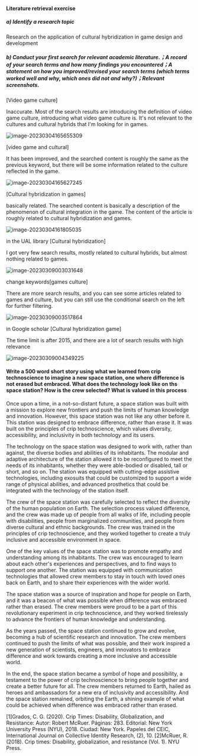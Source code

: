 #### Literature retrieval exercise

##### a) Identify a research topic

Research on the application of cultural hybridization in game design and development

##### b) Conduct your first search for relevant academic literature.；A record of your search terms and how many findings you encountered；A statement on how you improved/revised your search terms (which terms worked well and why, which ones did not and why?)；Relevant screenshots.

[Video game culture]

Inaccurate. Most of the search results are introducing the definition of video game culture, introducing what video game culture is. It's not relevant to the cultures and cultural hybrids that I'm looking for in games.

![image-20230304165655309](https://user-images.githubusercontent.com/119857836/225484489-d4d797fc-a290-4f5e-9468-81c3b55001e8.png)

[video game and cultural]

It has been improved, and the searched content is roughly the same as the previous keyword, but there will be some information related to the culture reflected in the game.

![image-20230304165627245](https://user-images.githubusercontent.com/119857836/225484560-afa3bab0-df7e-4aec-b10b-f52a43f86083.png)

[Cultural hybridization in games] 

basically related. The searched content is basically a description of the phenomenon of cultural integration in the game. The content of the article is roughly related to cultural hybridization and games.

![image-20230304161805035](https://user-images.githubusercontent.com/119857836/225484615-8b928ad9-dbcc-4a3a-b580-15a38eca2f6d.png)

in the UAL library [Cultural hybridization]

I got very few search results, mostly related to cultural hybrids, but almost nothing related to games.

![image-20230309003031648](https://user-images.githubusercontent.com/119857836/225484652-ac5f3926-b051-4168-929c-a192c72113a7.png)

change keywords[games culture]

There are more search results, and you can see some articles related to games and culture, but you can still use the conditional search on the left for further filtering.

![image-20230309003517864](https://user-images.githubusercontent.com/119857836/225484680-63ba67af-faed-466e-bb77-59c964463dfb.png)

in Google scholar [Cultural hybridization  game]

The time limit is after 2015, and there are a lot of search results with high relevance

![image-20230309004349225](https://user-images.githubusercontent.com/119857836/225484707-687e8e48-31dc-4ce9-b082-453b580d5a7a.png)


#### Write a 500 word short story using what we learned from crip technoscience to imagine a new space station, one where difference is not erased but embraced. What does the technology look like on ths space station? How is the crew selected? What is valued in this process

Once upon a time, in a not-so-distant future, a space station was built with a mission to explore new frontiers and push the limits of human knowledge and innovation. However, this space station was not like any other before it. This station was designed to embrace difference, rather than erase it. It was built on the principles of crip technoscience, which values diversity, accessibility, and inclusivity in both technology and its users.

The technology on the space station was designed to work with, rather than against, the diverse bodies and abilities of its inhabitants. The modular and adaptive architecture of the station allowed it to be reconfigured to meet the needs of its inhabitants, whether they were able-bodied or disabled, tall or short, and so on. The station was equipped with cutting-edge assistive technologies, including exosuits that could be customized to support a wide range of physical abilities, and advanced prosthetics that could be integrated with the technology of the station itself.

The crew of the space station was carefully selected to reflect the diversity of the human population on Earth. The selection process valued difference, and the crew was made up of people from all walks of life, including people with disabilities, people from marginalized communities, and people from diverse cultural and ethnic backgrounds. The crew was trained in the principles of crip technoscience, and they worked together to create a truly inclusive and accessible environment in space.

One of the key values of the space station was to promote empathy and understanding among its inhabitants. The crew was encouraged to learn about each other's experiences and perspectives, and to find ways to support one another. The station was equipped with communication technologies that allowed crew members to stay in touch with loved ones back on Earth, and to share their experiences with the wider world.

The space station was a source of inspiration and hope for people on Earth, and it was a beacon of what was possible when difference was embraced rather than erased. The crew members were proud to be a part of this revolutionary experiment in crip technoscience, and they worked tirelessly to advance the frontiers of human knowledge and understanding.

As the years passed, the space station continued to grow and evolve, becoming a hub of scientific research and innovation. The crew members continued to push the limits of what was possible, and their work inspired a new generation of scientists, engineers, and innovators to embrace difference and work towards creating a more inclusive and accessible world.

In the end, the space station became a symbol of hope and possibility, a testament to the power of crip technoscience to bring people together and create a better future for all. The crew members returned to Earth, hailed as heroes and ambassadors for a new era of inclusivity and accessibility. And the space station remained, orbiting the Earth, a shining example of what could be achieved when difference was embraced rather than erased.

[1]Grados, C. G. (2020). Crip Times: Disability, Globalization, and Resistance: Autor: Robert McRuer. Páginas: 283. Editorial: New York University Press (NYU), 2018. Ciudad: New York. Papeles del CEIC, International Journal on Collective Identity Research, (2), 10.
[2]McRuer, R. (2018). Crip times: Disability, globalization, and resistance (Vol. 1). NYU Press.
